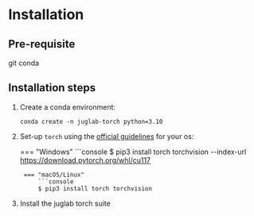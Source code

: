 # Installation

## Pre-requisite

git
conda

## Installation steps

1. Create a conda environment:

    ```console
    conda create -n juglab-torch python=3.10
    ```

2. Set-up `torch` using the
[official guidelines](https://pytorch.org/get-started/locally/) for your os:

    === "Windows"
        ```console
        $ pip3 install torch torchvision --index-url https://download.pytorch.org/whl/cu117
   ```
    === "macOS/Linux"
        ```console
        $ pip3 install torch torchvision
   ```

3. Install the juglab torch suite
